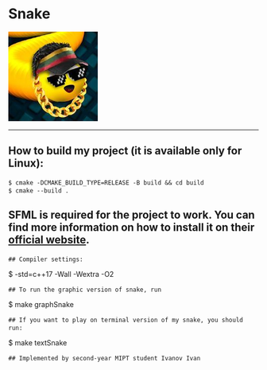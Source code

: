 # **Snake**

![Screenshot](pics/snake.jpg)

---
## How to build my project (it is available only for Linux):
```
$ cmake -DCMAKE_BUILD_TYPE=RELEASE -B build && cd build
$ cmake --build .
```
## SFML is required for the project to work. You can find more information on how to install it on their [official website](https://www.sfml-dev.org/).
```
## Compiler settings:
```
$ -std=c++17 -Wall -Wextra -O2
```
## To run the graphic version of snake, run
```
$ make graphSnake 
```
## If you want to play on terminal version of my snake, you should run:
```
$ make textSnake 
```
## Implemented by second-year MIPT student Ivanov Ivan